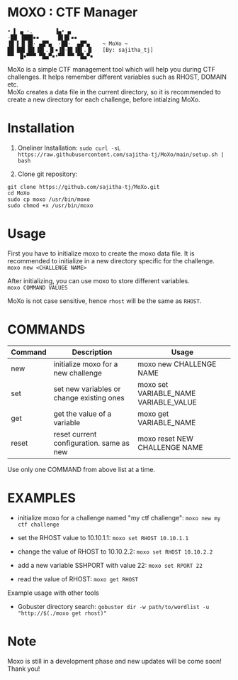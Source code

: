 # MOXO : CTF Manager

```
• ▌ ▄ ·.       ▐▄• ▄       
·██ ▐███▪▪      █▌█▌▪▪     
▐█ ▌▐▌▐█· ▄█▀▄  ·██·  ▄█▀▄    ~ MoXo ~ 
██ ██▌▐█▌▐█▌.▐▌▪▐█·█▌▐█▌.▐▌   [By: sajitha_tj]
▀▀  █▪▀▀▀ ▀█▄▀▪•▀▀ ▀▀ ▀█▄▀▪  
```
MoXo is a simple CTF management tool which will help you during CTF challenges.
It helps remember different variables such as RHOST, DOMAIN etc.\
MoXo creates a data file in the current directory, so it is recommended to create a new directory for each challenge, before intialzing MoXo.

# Installation

1. Oneliner Installation:
`sudo curl -sL https://raw.githubusercontent.com/sajitha-tj/MoXo/main/setup.sh | bash`

2. Clone git repository:
```
git clone https://github.com/sajitha-tj/MoXo.git
cd MoXo
sudo cp moxo /usr/bin/moxo
sudo chmod +x /usr/bin/moxo
```

# Usage

First you have to initialize moxo to create the moxo data file.
It is recommended to initialize in a new directory specific for the challenge.\
`moxo new <CHALLENGE NAME>`

After initializing, you can use moxo to store different variables.\
`moxo COMMAND VALUES`

MoXo is not case sensitive, hence `rhost` will be the same as `RHOST`.

# COMMANDS

| Command | Description                               | Usage                                 |
|---------|-------------------------------------------|---------------------------------------|
| new     | initialize moxo for a new challenge       | moxo new CHALLENGE NAME               |
| set     | set new variables or change existing ones | moxo set VARIABLE_NAME VARIABLE_VALUE |
| get     | get the value of a variable               | moxo get VARIABLE_NAME                |
| reset   | reset current configuration. same as new  | moxo reset NEW CHALLENGE NAME         |

Use only one COMMAND from above list at a time.

# EXAMPLES

- initialize moxo for a challenge named "my ctf challenge":
`moxo new my ctf challenge`

- set the RHOST value to 10.10.1.1:
`moxo set RHOST 10.10.1.1`

- change the value of RHOST to 10.10.2.2:
`moxo set RHOST 10.10.2.2`

- add a new variable SSHPORT with value 22:
`moxo set RPORT 22`

- read the value of RHOST:
`moxo get RHOST`

Example usage with other tools
- Gobuster directory search:
`gobuster dir -w path/to/wordlist -u "http://$(./moxo get rhost)"`

# Note

Moxo is still in a development phase and new updates will be come soon!\
Thank you!